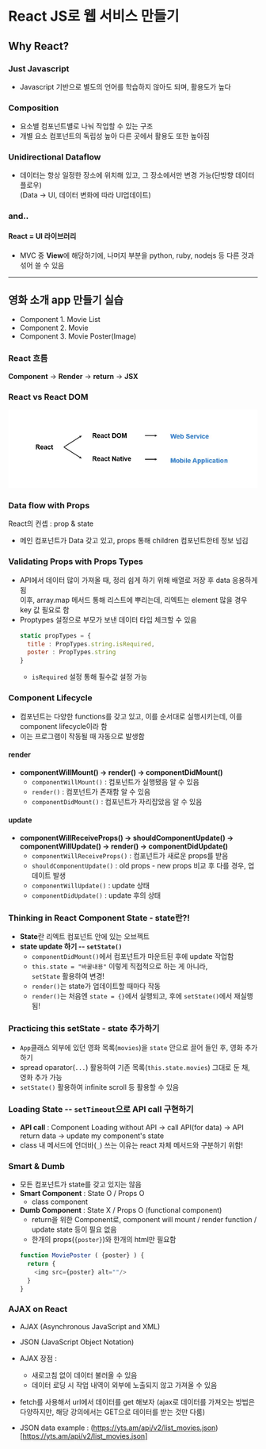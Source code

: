 # React JS로 웹 서비스 만들기

## Why React?

### **Just Javascript**
- Javascript 기반으로 별도의 언어를 학습하지 않아도 되며, 활용도가 높다

### **Composition**
  - 요소별 컴포넌트별로 나눠 작업할 수 있는 구조
  - 개별 요소 컴포넌트의 독립성 높아 다른 곳에서 활용도 또한 높아짐
### **Unidirectional Dataflow**
  - 데이터는 항상 일정한 장소에 위치해 있고, 그 장소에서만 변경 가능(단방향 데이터플로우)  
    (Data -> UI, 데이터 변화에 따라 UI업데이트)


### **and..**
#### **React = UI 라이브러리**    
- MVC 중 **View**에 해당하기에, 나머지 부분을 python, ruby, nodejs 등 다른 것과 섞어 쓸 수 있음


- - - 

## 영화 소개 app 만들기 실습

- Component 1. Movie List 
- Component 2. Movie 
- Component 3. Movie Poster(Image)


### React 흐름 
**Component** -> **Render** -> **return** -> **JSX**

### React vs React DOM
![react](react_reactDOM.jpg)

### Data flow with Props
React의 컨셉 : prop & state
- 메인 컴포넌트가 Data 갖고 있고, props 통해 children 컴포넌트한테 정보 넘김

### Validating Props with Props Types
- API에서 데이터 많이 가져올 때, 정리 쉽게 하기 위해 배열로 저장 후 data 응용하게 됨  
  이후, array.map 메서드 통해 리스트에 뿌리는데, 리엑트는 element 많을 경우 key 값 필요로 함
- Proptypes 설정으로 부모가 보낸 데이터 타입 체크할 수 있음
  ```js
  static propTypes = {
    title : PropTypes.string.isRequired,
    poster : PropTypes.string
  }
  ```
  - `isRequired` 설정 통해 필수값 설정 가능

### Component Lifecycle
- 컴포넌트는 다양한 functions를 갖고 있고, 이를 순서대로 실행시키는데, 이를 component lifecycle이라 함
- 이는 프로그램이 작동될 때 자동으로 발생함

#### render
- **componentWillMount() -> render() -> componentDidMount()**
  - `componentWillMount()` : 컴포넌트가 실행됐음 알 수 있음
  - `render()` : 컴포넌트가 존재함 알 수 있음
  - `componentDidMount()` : 컴포넌트가 자리잡았음 알 수 있음
#### update
- **componentWillReceiveProps() -> shouldComponentUpdate() -> componentWillUpdate() -> render() -> componentDidUpdate()**
  - `componentWillReceiveProps()` : 컴포넌트가 새로운 props를 받음
  - `shouldComponentUpdate()` : old props - new props 비교 후 다를 경우, 업데이트 발생
  - `componentWillUpdate()` : update 상태
  - `componentDidUpdate()` : update 후의 상태

### Thinking in React Component State - state란?!
- **State**란 리엑트 컴포넌트 안에 있는 오브젝트
- **state update 하기 -- `setState()`**
  - `componentDidMount()`에서 컴포넌트가 마운트된 후에 update 작업함
  - `this.state = "바꿀내용"` 이렇게 직접적으로 하는 게 아니라,   
    `setState` 활용하여 변경!
  - `render()`는 state가 업데이트할 때마다 작동
  - `render()`는 처음엔 `state = {}`에서 실행되고, 후에 `setState()`에서 재실행됨!

### Practicing this setState - state 추가하기
-  `App`클래스 외부에 있던 영화 목록(`movies`)을 `state` 안으로 끌어 들인 후, 영화 추가하기
- spread oparator(`...`) 활용하여 기존 목록(`this.state.movies`) 그대로 둔 채, 영화 추가 가능
- `setState()` 활용하여 infinite scroll 등 활용할 수 있음

### Loading State -- `setTimeout`으로 API call 구현하기
- **API call** : Component Loading without API -> call API(for data) -> API return data -> update my component's state  
- class 내 메서드에 언더바(`_`) 쓰는 이유는 react 자체 메서드와 구분하기 위함!

### Smart & Dumb
- 모든 컴포넌트가 state를 갖고 있지는 않음
- **Smart Component** : State O / Props O
  - class component
- **Dumb Component** : State X / Props O  (functional component)
  - return을 위한 Component로, component will mount / render function / update state 등이 필요 없음
  - 한개의 props(`{poster}`)와 한개의 html만 필요함
  ```js
  function MoviePoster ( {poster} ) {
    return {
      <img src={poster} alt=""/>
    }
  }
  ```

### AJAX on React
- AJAX (Asynchronous JavaScript and XML)
- JSON (JavaScript Object Notation)

- AJAX 장점 :  
  - 새로고침 없이 데이터 불러올 수 있음
  - 데이터 로딩 시 작업 내역이 외부에 노출되지 않고 가져올 수 있음

- fetch를 사용해서 url에서 데이터를 get 해보자
(ajax로 데이터를 가져오는 방법은 다양하지만, 해당 강의에서는 GET으로 데이터를 받는 것만 다룸)


- JSON data example :
  (https://yts.am/api/v2/list_movies.json)[https://yts.am/api/v2/list_movies.json]